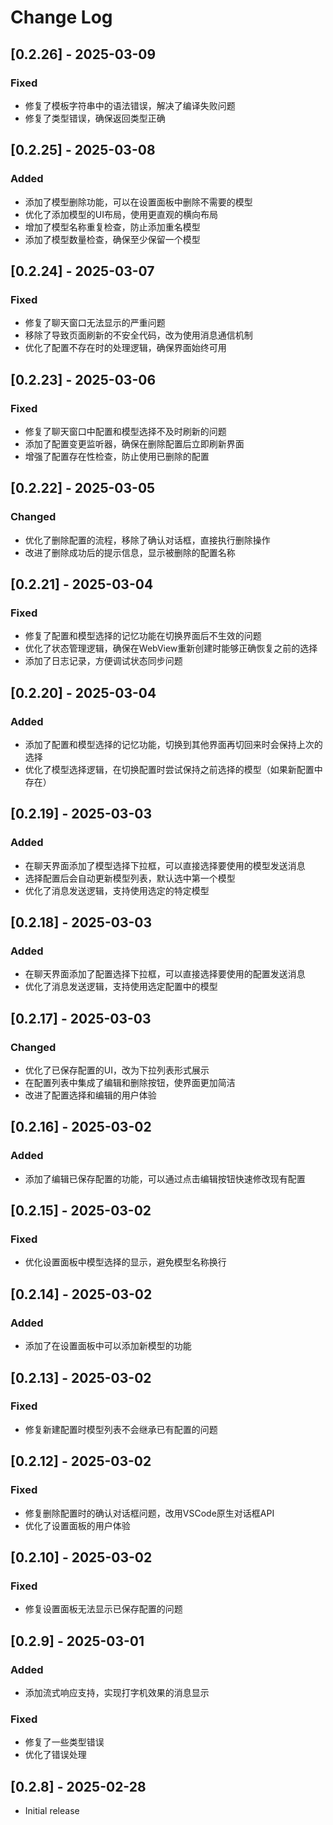 # Change Log

## [0.2.26] - 2025-03-09

### Fixed
- 修复了模板字符串中的语法错误，解决了编译失败问题
- 修复了类型错误，确保返回类型正确

## [0.2.25] - 2025-03-08

### Added
- 添加了模型删除功能，可以在设置面板中删除不需要的模型
- 优化了添加模型的UI布局，使用更直观的横向布局
- 增加了模型名称重复检查，防止添加重名模型
- 添加了模型数量检查，确保至少保留一个模型

## [0.2.24] - 2025-03-07

### Fixed
- 修复了聊天窗口无法显示的严重问题
- 移除了导致页面刷新的不安全代码，改为使用消息通信机制
- 优化了配置不存在时的处理逻辑，确保界面始终可用

## [0.2.23] - 2025-03-06

### Fixed
- 修复了聊天窗口中配置和模型选择不及时刷新的问题
- 添加了配置变更监听器，确保在删除配置后立即刷新界面
- 增强了配置存在性检查，防止使用已删除的配置

## [0.2.22] - 2025-03-05

### Changed
- 优化了删除配置的流程，移除了确认对话框，直接执行删除操作
- 改进了删除成功后的提示信息，显示被删除的配置名称

## [0.2.21] - 2025-03-04

### Fixed
- 修复了配置和模型选择的记忆功能在切换界面后不生效的问题
- 优化了状态管理逻辑，确保在WebView重新创建时能够正确恢复之前的选择
- 添加了日志记录，方便调试状态同步问题

## [0.2.20] - 2025-03-04

### Added
- 添加了配置和模型选择的记忆功能，切换到其他界面再切回来时会保持上次的选择
- 优化了模型选择逻辑，在切换配置时尝试保持之前选择的模型（如果新配置中存在）

## [0.2.19] - 2025-03-03

### Added
- 在聊天界面添加了模型选择下拉框，可以直接选择要使用的模型发送消息
- 选择配置后会自动更新模型列表，默认选中第一个模型
- 优化了消息发送逻辑，支持使用选定的特定模型

## [0.2.18] - 2025-03-03

### Added
- 在聊天界面添加了配置选择下拉框，可以直接选择要使用的配置发送消息
- 优化了消息发送逻辑，支持使用选定配置中的模型

## [0.2.17] - 2025-03-03

### Changed
- 优化了已保存配置的UI，改为下拉列表形式展示
- 在配置列表中集成了编辑和删除按钮，使界面更加简洁
- 改进了配置选择和编辑的用户体验

## [0.2.16] - 2025-03-02

### Added
- 添加了编辑已保存配置的功能，可以通过点击编辑按钮快速修改现有配置

## [0.2.15] - 2025-03-02

### Fixed
- 优化设置面板中模型选择的显示，避免模型名称换行

## [0.2.14] - 2025-03-02

### Added
- 添加了在设置面板中可以添加新模型的功能

## [0.2.13] - 2025-03-02

### Fixed
- 修复新建配置时模型列表不会继承已有配置的问题

## [0.2.12] - 2025-03-02

### Fixed
- 修复删除配置时的确认对话框问题，改用VSCode原生对话框API
- 优化了设置面板的用户体验

## [0.2.10] - 2025-03-02

### Fixed
- 修复设置面板无法显示已保存配置的问题

## [0.2.9] - 2025-03-01

### Added
- 添加流式响应支持，实现打字机效果的消息显示

### Fixed
- 修复了一些类型错误
- 优化了错误处理

## [0.2.8] - 2025-02-28

- Initial release
